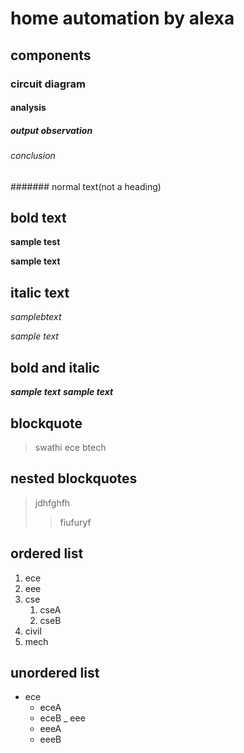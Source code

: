 # home automation by alexa
## components
### circuit diagram
#### analysis
##### output observation
###### conclusion
####### normal text(not a heading)
## bold text
**sample test**

__sample text__
## italic text
*samplebtext*

_sample text_
## bold and italic
**_sample text_**
__*sample text*__
## blockquote
> swathi
ece
btech
## nested blockquotes
> jdhfghfh
>> fiufuryf
## ordered list
1. ece
2. eee
3. cse
   1. cseA
   2. cseB
4. civil
5. mech
## unordered list 
- ece
   * eceA
   * eceB
_ eee
   + eeeA
   + eeeB

